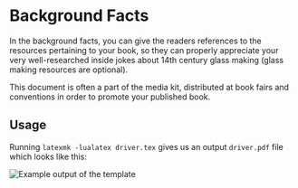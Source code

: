 # Background Facts

In the background facts, you can give the readers references to the resources pertaining to your book, so they can properly appreciate your very well-researched inside jokes about 14th century glass making (glass making resources are optional).

This document is often a part of the media kit, distributed at book fairs and conventions in order to promote your published book.

## Usage

Running `latexmk -lualatex driver.tex` gives us an output `driver.pdf` file which looks like this:

![Example output of the template](driver.png)

